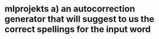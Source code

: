 # mlprojekts a) an autocorrection generator that will suggest to us the correct spellings for the input word

